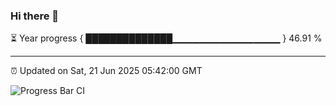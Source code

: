 ### Hi there 👋

⏳ Year progress { ██████████████▁▁▁▁▁▁▁▁▁▁▁▁▁▁▁▁ } 46.91 %

---

⏰ Updated on Sat, 21 Jun 2025 05:42:00 GMT

![Progress Bar CI](https://github.com/IshwaranRudhara/GIT-ACTION/workflows/Progress%20Bar%20CI/badge.svg)
